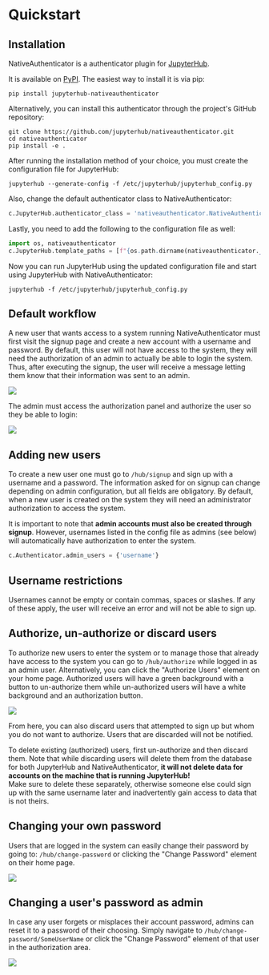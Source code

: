 # Quickstart

## Installation

NativeAuthenticator is a authenticator plugin for [JupyterHub](https://github.com/jupyterhub/).

It is available on [PyPI](https://pypi.org/project/jupyterhub-nativeauthenticator/). The easiest way to install it is via pip:

```shell
pip install jupyterhub-nativeauthenticator
```

Alternatively, you can install this authenticator through the project's GitHub repository:

```shell
git clone https://github.com/jupyterhub/nativeauthenticator.git
cd nativeauthenticator
pip install -e .
```

After running the installation method of your choice, you must create the configuration file for JupyterHub:

```shell
jupyterhub --generate-config -f /etc/jupyterhub/jupyterhub_config.py
```

Also, change the default authenticator class to NativeAuthenticator:

```python
c.JupyterHub.authenticator_class = 'nativeauthenticator.NativeAuthenticator'
```

Lastly, you need to add the following to the configuration file as well:

```python
import os, nativeauthenticator
c.JupyterHub.template_paths = [f"{os.path.dirname(nativeauthenticator.__file__)}/templates/"]
```

Now you can run JupyterHub using the updated configuration file and start using JupyterHub with NativeAuthenticator:

```shell
jupyterhub -f /etc/jupyterhub/jupyterhub_config.py
```

## Default workflow

A new user that wants access to a system running NativeAuthenticator must first visit the signup page and create a new account with a username and password. By default, this user will not have access to the system, they will need the authorization of an admin to actually be able to login the system. Thus, after executing the signup, the user will receive a message letting them know that their information was sent to an admin.

![](_static/native_auth_flow.png)

The admin must access the authorization panel and authorize the user so they be able to login:

![](_static/authorization_area.png)

## Adding new users

To create a new user one must go to `/hub/signup` and sign up with a username and a password. The information asked for on signup can change depending on admin configuration, but all fields are obligatory. By default, when a new user is created on the system they will need an administrator authorization to access the system.

It is important to note that **admin accounts must also be created through signup**. However, usernames listed in the config file as admins (see below) will automatically have authorization to enter the system.

```python
c.Authenticator.admin_users = {'username'}
```

## Username restrictions

Usernames cannot be empty or contain commas, spaces or slashes. If any of these apply, the user will receive an error and will not be able to sign up.

## Authorize, un-authorize or discard users

To authorize new users to enter the system or to manage those that already have access to the system you can go to `/hub/authorize` while logged in as an admin user. Alternatively, you can click the "Authorize Users" element on your home page. Authorized users will have a green background with a button to un-authorize them while un-authorized users will have a white background and an authorization button.

![](_static/authorization_area.png)

From here, you can also discard users that attempted to sign up but whom you do not want to authorize. Users that are discarded will not be notified.

To delete existing (authorized) users, first un-authorize and then discard them. Note that while discarding users will delete them from the database for both JupyterHub and NativeAuthenticator, **it will not delete data for accounts on the machine that is running JupyterHub!**  
Make sure to delete these separately, otherwise someone else could sign up with the same username later and inadvertently gain access to data that is not theirs.

## Changing your own password

Users that are logged in the system can easily change their password by going to: `/hub/change-password` or clicking the "Change Password" element on their home page.

![](_static/change_password_self.png)

## Changing a user's password as admin

In case any user forgets or misplaces their account password, admins can reset it to a password of their choosing. Simply navigate to `/hub/change-password/SomeUserName` or click the "Change Password" element of that user in the authorization area.

![](_static/change_password_user.png)
